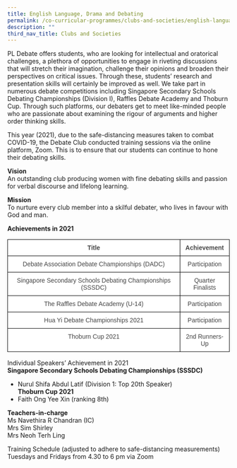 ```yaml
---
title: English Language, Drama and Debating
permalink: /co-curricular-programmes/clubs-and-societies/english-language-drama-and-debating/
description: ""
third_nav_title: Clubs and Societies
---
```

PL Debate offers students, who are looking for intellectual and oratorical challenges, a plethora of opportunities to engage in riveting discussions that will stretch their imagination, challenge their opinions and broaden their perspectives on critical issues. Through these, students’ research and presentation skills will certainly be improved as well. We take part in numerous debate competitions including Singapore Secondary Schools Debating Championships (Division I), Raffles Debate Academy and Thoburn Cup. Through such platforms, our debaters get to meet like-minded people who are passionate about examining the rigour of arguments and higher order thinking skills.  
  
This year (2021), due to the safe-distancing measures taken to combat COVID-19, the Debate Club conducted training sessions via the online platform, Zoom. This is to ensure that our students can continue to hone their debating skills.    
  
**Vision**  
An outstanding club producing women with fine debating skills and passion for verbal discourse and lifelong learning.  
  
**Mission**  
To nurture every club member into a skilful debater, who lives in favour with God and man.  

  

**Achievements in 2021**

<style type="text/css">
.tg  {border-collapse:collapse;border-spacing:0;}
.tg td{border-color:black;border-style:solid;border-width:1px;font-family:Arial, sans-serif;font-size:14px;
  overflow:hidden;padding:10px 5px;word-break:normal;}
.tg th{border-color:black;border-style:solid;border-width:1px;font-family:Arial, sans-serif;font-size:14px;
  font-weight:normal;overflow:hidden;padding:10px 5px;word-break:normal;}
.tg .tg-sxkx{background-color:#FFF;color:#454545;text-align:center;vertical-align:top}
.tg .tg-2fwu{background-color:#FFF;color:#454545;font-weight:bold;text-align:center;vertical-align:top}
</style>
<table class="tg">
<thead>
  <tr>
    <th class="tg-2fwu">Title</th>
    <th class="tg-2fwu">Achievement</th>
  </tr>
</thead>
<tbody>
  <tr>
    <td class="tg-sxkx">Debate Association Debate Championships (DADC)</td>
    <td class="tg-sxkx">Participation</td>
  </tr>
  <tr>
    <td class="tg-sxkx">Singapore Secondary Schools Debating Championships (SSSDC)</td>
    <td class="tg-sxkx">Quarter Finalists</td>
  </tr>
  <tr>
    <td class="tg-sxkx">The Raffles Debate Academy (U-14)</td>
    <td class="tg-sxkx">Participation</td>
  </tr>
  <tr>
    <td class="tg-sxkx">Hua Yi Debate Championships 2021</td>
    <td class="tg-sxkx">Participation</td>
  </tr>
  <tr>
    <td class="tg-sxkx">Thoburn Cup 2021</td>
    <td class="tg-sxkx">2nd Runners-Up</td>
  </tr>
</tbody>
</table>

Individual Speakers’ Achievement in 2021  <br>
**Singapore Secondary Schools Debating Championships (SSSDC)**  
- Nurul Shifa Abdul Latif (Division 1: Top 20th Speaker)  
**Thoburn Cup 2021**  
- Faith Ong Yee Xin (ranking 8th)  
  
**Teachers-in-charge**  <br>
Ms Navethira R Chandran (IC)  <br>
Mrs Sim Shirley  <br>
Mrs Neoh Terh Ling  

Training Schedule (adjusted to adhere to safe-distancing measurements)  <br>
Tuesdays and Fridays from 4.30 to 6 pm via Zoom